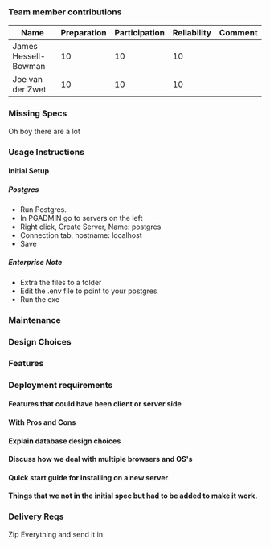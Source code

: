 ### Team member contributions

Name|Preparation|Participation|Reliability|Comment|
|---|---|---|---|---|
|James Hessell-Bowman|10|10|10||
|Joe van der Zwet|10|10|10||


### Missing Specs
Oh boy there are a lot
### Usage Instructions
#### Initial Setup
##### Postgres
- Run Postgres.
- In PGADMIN go to servers on the left
- Right click, Create Server, Name: postgres
- Connection tab, hostname: localhost
- Save

##### Enterprise Note
- Extra the files to a folder
- Edit the .env file to point to your postgres
- Run the exe

### Maintenance 

### Design Choices

### Features

### Deployment requirements
#### Features that could have been client or server side
#### With Pros and Cons
#### Explain database design choices
#### Discuss how we deal with multiple browsers and OS's
#### Quick start guide for installing on a new server
#### Things that we not in the initial spec but had to be added to make it work.

### Delivery Reqs
Zip Everything and send it in
